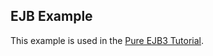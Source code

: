 ## EJB Example

This example is used in the [Pure EJB3 Tutorial](http://sculptorgenerator.org/documentation/pure-ejb3-tutorial).
